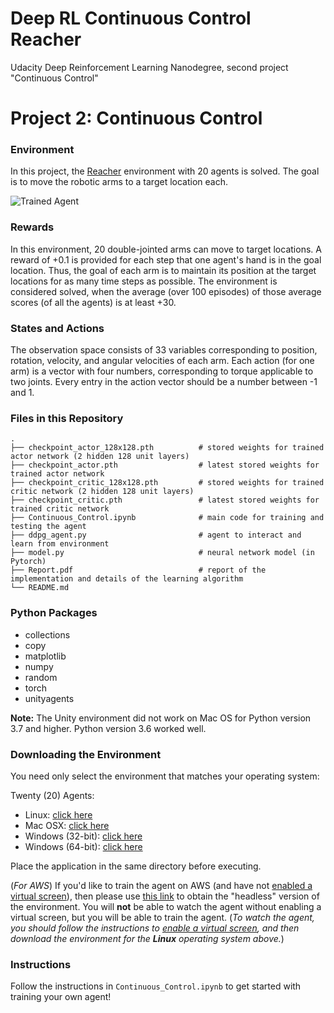 [//]: # (Image References)

[image1]: https://user-images.githubusercontent.com/10624937/43851024-320ba930-9aff-11e8-8493-ee547c6af349.gif "Trained Agent"
[image2]: https://user-images.githubusercontent.com/10624937/43851646-d899bf20-9b00-11e8-858c-29b5c2c94ccc.png "Crawler"

# Deep RL Continuous Control Reacher
Udacity Deep Reinforcement Learning Nanodegree, second project "Continuous Control"

# Project 2: Continuous Control

### Environment

In this project, the [Reacher](https://github.com/Unity-Technologies/ml-agents/blob/master/docs/Learning-Environment-Examples.md#reacher) environment with 20 agents is solved.
The goal is to move the robotic arms to a target location each.

![Trained Agent][image1]

### Rewards

In this environment, 20 double-jointed arms can move to target locations. A reward of +0.1 is provided for each step that one agent's hand is in the goal location. Thus, the goal of each arm is to maintain its position at the target locations for as many time steps as possible.
The environment is considered solved, when the average (over 100 episodes) of those average scores (of all the agents) is at least +30. 

### States and Actions

The observation space consists of 33 variables corresponding to position, rotation, velocity, and angular velocities of each arm. Each action (for one arm) is a vector with four numbers, corresponding to torque applicable to two joints. Every entry in the action vector should be a number between -1 and 1.


### Files in this Repository
                    
    .
    ├── checkpoint_actor_128x128.pth          # stored weights for trained actor network (2 hidden 128 unit layers)
    ├── checkpoint_actor.pth                  # latest stored weights for trained actor network
    ├── checkpoint_critic_128x128.pth         # stored weights for trained critic network (2 hidden 128 unit layers)
    ├── checkpoint_critic.pth                 # latest stored weights for trained critic network
    ├── Continuous_Control.ipynb              # main code for training and testing the agent
    ├── ddpg_agent.py                         # agent to interact and learn from environment
    ├── model.py                              # neural network model (in Pytorch)
    ├── Report.pdf                            # report of the implementation and details of the learning algorithm
    └── README.md


### Python Packages
 
 - collections
 - copy
 - matplotlib
 - numpy
 - random
 - torch
 - unityagents
 
 **Note:** The Unity environment did not work on Mac OS for Python version 3.7 and higher. Python version 3.6 worked well.


### Downloading the Environment

You need only select the environment that matches your operating system:

Twenty (20) Agents:
 - Linux: [click here](https://s3-us-west-1.amazonaws.com/udacity-drlnd/P2/Reacher/Reacher_Linux.zip)
 - Mac OSX: [click here](https://s3-us-west-1.amazonaws.com/udacity-drlnd/P2/Reacher/Reacher.app.zip)
 - Windows (32-bit): [click here](https://s3-us-west-1.amazonaws.com/udacity-drlnd/P2/Reacher/Reacher_Windows_x86.zip)
 - Windows (64-bit): [click here](https://s3-us-west-1.amazonaws.com/udacity-drlnd/P2/Reacher/Reacher_Windows_x86_64.zip)

Place the application in the same directory before executing.




(_For AWS_) If you'd like to train the agent on AWS (and have not [enabled a virtual screen](https://github.com/Unity-Technologies/ml-agents/blob/master/docs/Training-on-Amazon-Web-Service.md)), then please use [this link](https://s3-us-west-1.amazonaws.com/udacity-drlnd/P2/Reacher/Reacher_Linux_NoVis.zip) to obtain the "headless" version of the environment.  You will **not** be able to watch the agent without enabling a virtual screen, but you will be able to train the agent.  (_To watch the agent, you should follow the instructions to [enable a virtual screen](https://github.com/Unity-Technologies/ml-agents/blob/master/docs/Training-on-Amazon-Web-Service.md), and then download the environment for the **Linux** operating system above._)


### Instructions

Follow the instructions in `Continuous_Control.ipynb` to get started with training your own agent!  











